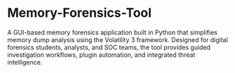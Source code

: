 # Memory-Forensics-Tool
A GUI-based memory forensics application built in Python that simplifies memory dump analysis using the Volatility 3 framework. Designed for digital forensics students, analysts, and SOC teams, the tool provides guided investigation workflows, plugin automation, and integrated threat intelligence.

